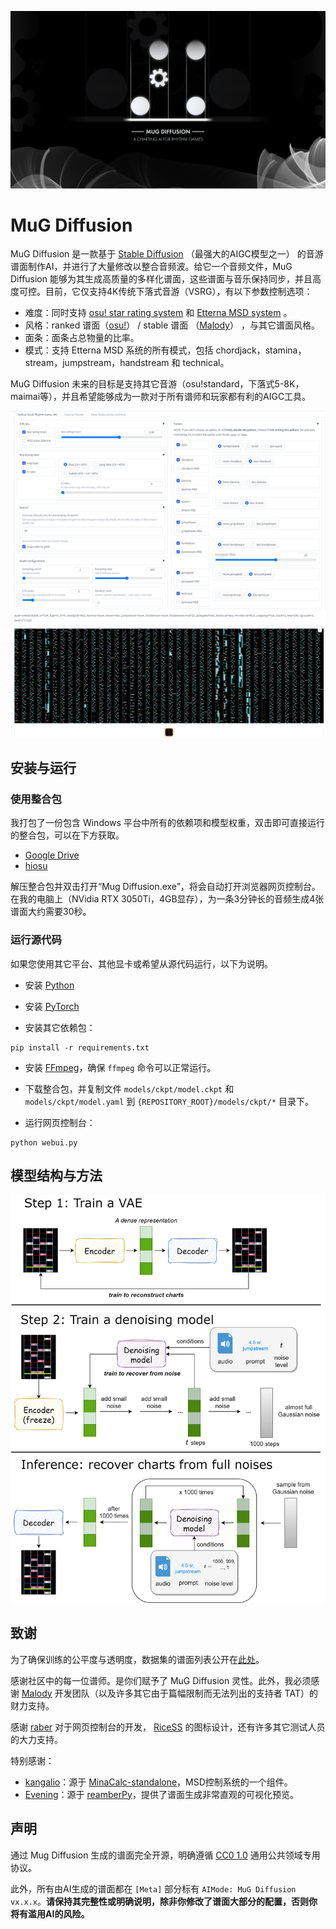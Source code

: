 ![](asset/bg.jpg)

# MuG Diffusion

MuG Diffusion 是一款基于 [Stable Diffusion](https://github.com/CompVis/latent-diffusion/) （最强大的AIGC模型之一） 的音游谱面制作AI，并进行了大量修改以整合音频波。给它一个音频文件，MuG Diffusion 能够为其生成高质量的多样化谱面，这些谱面与音乐保持同步，并且高度可控。目前，它仅支持4K传统下落式音游（VSRG），有以下参数控制选项：

- 难度：同时支持 [osu! star rating system](https://osu.ppy.sh/wiki/en/Beatmap/Star_rating) 和 [Etterna MSD system](https://etternaonline.com/) 。
- 风格：ranked 谱面（[osu!](https://osu.ppy.sh/)） / stable 谱面 （[Malody](https://m.mugzone.net/)） ，与其它谱面风格。 
- 面条：面条占总物量的比率。
- 模式：支持 Etterna MSD 系统的所有模式，包括 chordjack，stamina，stream，jumpstream，handstream 和 technical。

MuG Diffusion 未来的目标是支持其它音游（osu!standard，下落式5-8K，maimai等），并且希望能够成为一款对于所有谱师和玩家都有利的AIGC工具。

![](asset/screenshot1.png)
![](asset/screenshot2.png)

## 安装与运行

### 使用整合包

我打包了一份包含 Windows 平台中所有的依赖项和模型权重，双击即可直接运行的整合包，可以在下方获取。

- [Google Drive](https://drive.google.com/file/d/1-TmLsveLAjRCPwd0iwXS7V1v61MlQ7DM/view?usp=share_link)
- [hiosu](https://dl2.hiosu.com/d/kuit/MugDiffusion.zip)


解压整合包并双击打开“Mug Diffusion.exe”，将会自动打开浏览器网页控制台。在我的电脑上（NVidia RTX 3050Ti，4GB显存），为一条3分钟长的音频生成4张谱面大约需要30秒。


### 运行源代码

如果您使用其它平台、其他显卡或希望从源代码运行，以下为说明。

- 安装 [Python](https://www.python.org/downloads/)

- 安装 [PyTorch](https://pytorch.org/get-started/locally/)

- 安装其它依赖包：

```commandline
pip install -r requirements.txt
```

- 安装 [FFmpeg](https://ffmpeg.org/download.html)，确保 `ffmpeg` 命令可以正常运行。

- 下载整合包，并复制文件 `models/ckpt/model.ckpt` 和 `models/ckpt/model.yaml` 到 `{REPOSITORY_ROOT}/models/ckpt/*` 目录下。

- 运行网页控制台：

```commandline
python webui.py
```

## 模型结构与方法

![](asset/structure.png)

## 致谢

为了确保训练的公平度与透明度，数据集的谱面列表公开在[此处](https://mugdiffusion.keytoix.vip/dataset.html)。

感谢社区中的每一位谱师。是你们赋予了 MuG Diffusion 灵性。此外，我必须感谢 [Malody](https://m.mugzone.net/) 开发团队（以及许多其它由于篇幅限制而无法列出的支持者 TAT）的财力支持。

感谢 [raber](https://github.com/zengrber) 对于网页控制台的开发， [RiceSS](https://osu.ppy.sh/users/8271436) 的图标设计，还有许多其它测试人员的大力支持。

特别感谢： 
- [kangalio](https://github.com/kangalio/)：源于 [MinaCalc-standalone](https://github.com/kangalio/minacalc-standalone)，MSD控制系统的一个组件。
- [Evening](https://github.com/Eve-ning/)：源于 [reamberPy](https://github.com/Eve-ning/reamberPy)，提供了谱面生成非常直观的可视化预览。

## 声明

通过 Mug Diffusion 生成的谱面完全开源，明确遵循 [CC0 1.0](https://creativecommons.org/publicdomain/zero/1.0/) 通用公共领域专用协议。

此外，所有由AI生成的谱面都在 `[Meta]` 部分标有 `AIMode: MuG Diffusion vx.x.x`。**请保持其完整性或明确说明，除非你修改了谱面大部分的配置，否则你将有滥用AI的风险。**
